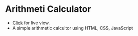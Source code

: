 # Arithmeti Calculator
- [Click]() for live view.
- A simple arithmetic calcultor using HTML, CSS, JavaScript
